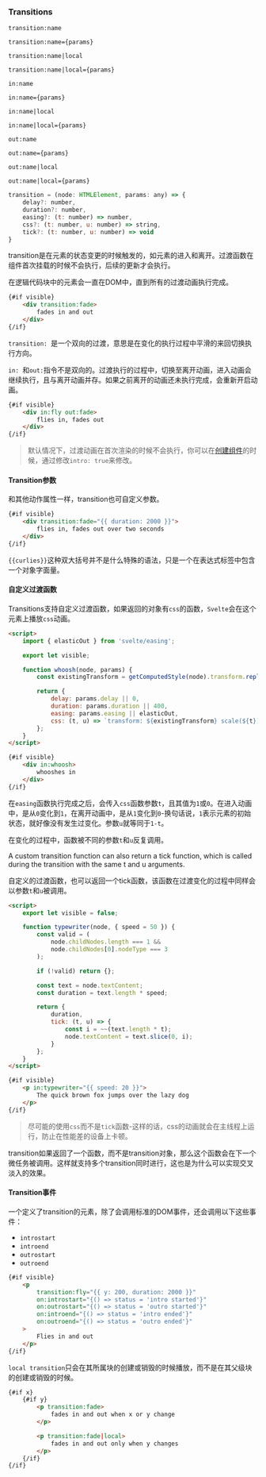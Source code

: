 ### Transitions
```
transition:name
```
```
transition:name={params}
```
```
transition:name|local
```
```
transition:name|local={params}
```
```
in:name
```
```
in:name={params}
```
```
in:name|local
```
```
in:name|local={params}
```
```
out:name
```
```
out:name={params}
```
```
out:name|local
```
```
out:name|local={params}
```
```js
transition = (node: HTMLElement, params: any) => {
	delay?: number,
	duration?: number,
	easing?: (t: number) => number,
	css?: (t: number, u: number) => string,
	tick?: (t: number, u: number) => void
}
```
transition是在元素的状态变更的时候触发的，如元素的进入和离开。过渡函数在组件首次挂载的时候不会执行，后续的更新才会执行。

在逻辑代码块中的元素会一直在DOM中，直到所有的过渡动画执行完成。
```html
{#if visible}
	<div transition:fade>
		fades in and out
	</div>
{/if}
```
`transition: `是一个双向的过渡，意思是在变化的执行过程中平滑的来回切换执行方向。

`in: `和`out:`指令不是双向的。过渡执行的过程中，切换至离开动画，进入动画会继续执行，且与离开动画并存。如果之前离开的动画还未执行完成，会重新开启动画。

```html
{#if visible}
	<div in:fly out:fade>
		flies in, fades out
	</div>
{/if}
```
> 默认情况下，过渡动画在首次渲染的时候不会执行，你可以在[创建组件](https://note.youdao.com/)的时候，通过修改`intro: true`来修改。

#### <p id="Transition参数">Transition参数</p>

和其他动作属性一样，transition也可自定义参数。
```html
{#if visible}
	<div transition:fade="{{ duration: 2000 }}">
		flies in, fades out over two seconds
	</div>
{/if}
```

`{{curlies}}`这种双大括号并不是什么特殊的语法，只是一个在表达式标签中包含一个对象字面量。

#### <p id="自定义过渡函数">自定义过渡函数</p>

Transitions支持自定义过渡函数，如果返回的对象有`css`的函数，`Svelte`会在这个元素上播放`css`动画。

```html
<script>
	import { elasticOut } from 'svelte/easing';

	export let visible;

	function whoosh(node, params) {
		const existingTransform = getComputedStyle(node).transform.replace('none', '');

		return {
			delay: params.delay || 0,
			duration: params.duration || 400,
			easing: params.easing || elasticOut,
			css: (t, u) => `transform: ${existingTransform} scale(${t})`
		};
	}
</script>

{#if visible}
	<div in:whoosh>
		whooshes in
	</div>
{/if}
```
在`easing`函数执行完成之后，会传入`css`函数参数`t`，且其值为`1`或`0`。在进入动画中，是从`0`变化到`1`，在离开动画中，是从`1`变化到`0`-换句话说，`1`表示元素的初始状态，就好像没有发生过变化。参数`u`就等同于`1-t`。

在变化的过程中，函数被不同的参数`t`和`u`反复调用。

A custom transition function can also return a tick function, which is called during the transition with the same t and u arguments.

自定义的过渡函数，也可以返回一个tick函数，该函数在过渡变化的过程中同样会以参数`t`和`u`被调用。

```html
<script>
	export let visible = false;

	function typewriter(node, { speed = 50 }) {
		const valid = (
			node.childNodes.length === 1 &&
			node.childNodes[0].nodeType === 3
		);

		if (!valid) return {};

		const text = node.textContent;
		const duration = text.length * speed;

		return {
			duration,
			tick: (t, u) => {
				const i = ~~(text.length * t);
				node.textContent = text.slice(0, i);
			}
		};
	}
</script>

{#if visible}
	<p in:typewriter="{{ speed: 20 }}">
		The quick brown fox jumps over the lazy dog
	</p>
{/if}
```
> 尽可能的使用`css`而不是`tick`函数-这样的话，css的动画就会在主线程上运行，防止在性能差的设备上卡顿。

transition如果返回了一个函数，而不是transition对象，那么这个函数会在下一个微任务被调用。这样就支持多个transition同时进行，这也是为什么可以实现交叉淡入的效果。

#### <p id="Transition事件">Transition事件</p>

一个定义了transition的元素，除了会调用标准的DOM事件，还会调用以下这些事件：
- `introstart`
- `introend`
- `outrostart`
- `outroend`

```html
{#if visible}
	<p
		transition:fly="{{ y: 200, duration: 2000 }}"
		on:introstart="{() => status = 'intro started'}"
		on:outrostart="{() => status = 'outro started'}"
		on:introend="{() => status = 'intro ended'}"
		on:outroend="{() => status = 'outro ended'}"
	>
		Flies in and out
	</p>
{/if}
```

`local transition`只会在其所属块的创建或销毁的时候播放，而不是在其父级块的创建或销毁的时候。

```html
{#if x}
	{#if y}
		<p transition:fade>
			fades in and out when x or y change
		</p>

		<p transition:fade|local>
			fades in and out only when y changes
		</p>
	{/if}
{/if}
```